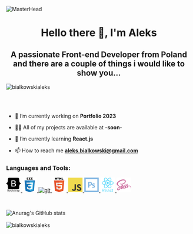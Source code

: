 ![MasterHead](https://i.pinimg.com/originals/1b/3c/58/1b3c5821c4ef798f196b30cc3eb46ac2.gif)

<h1 align="center">Hello there 👋, I'm Aleks</h1>
<h2 align="center">A passionate Front-end Developer from Poland and there are a couple of things i would like to show you...</h2>
<p align="left"> <img src="https://komarev.com/ghpvc/?username=bialkowskialeks&label=Profile%20views&color=0e75b6&style=flat" alt="bialkowskialeks" /> </p>
<br/>
<br/>

- 🔭 I’m currently working on **Portfolio 2023**

- 👨‍💻 All of my projects are available at **-soon-**

- 🌱 I’m currently learning **React.js**

- 📫 How to reach me **aleks.bialkowski@gmail.com**

<h3 align="left">Languages and Tools:</h3>
<p align="left"> <a href="https://getbootstrap.com" target="_blank" rel="noreferrer"> <img src="https://raw.githubusercontent.com/devicons/devicon/master/icons/bootstrap/bootstrap-plain-wordmark.svg" alt="bootstrap" width="40" height="40"/> </a> <a href="https://www.w3schools.com/css/" target="_blank" rel="noreferrer"> <img src="https://raw.githubusercontent.com/devicons/devicon/master/icons/css3/css3-original-wordmark.svg" alt="css3" width="40" height="40"/> </a> <a href="https://git-scm.com/" target="_blank" rel="noreferrer"> <img src="https://www.vectorlogo.zone/logos/git-scm/git-scm-icon.svg" alt="git" width="40" height="40"/> </a> <a href="https://www.w3.org/html/" target="_blank" rel="noreferrer"> <img src="https://raw.githubusercontent.com/devicons/devicon/master/icons/html5/html5-original-wordmark.svg" alt="html5" width="40" height="40"/> </a> <a href="https://developer.mozilla.org/en-US/docs/Web/JavaScript" target="_blank" rel="noreferrer"> <img src="https://raw.githubusercontent.com/devicons/devicon/master/icons/javascript/javascript-original.svg" alt="javascript" width="40" height="40"/> </a> <a href="https://www.photoshop.com/en" target="_blank" rel="noreferrer"> <img src="https://raw.githubusercontent.com/devicons/devicon/master/icons/photoshop/photoshop-line.svg" alt="photoshop" width="40" height="40"/> </a> <a href="https://reactjs.org/" target="_blank" rel="noreferrer"> <img src="https://raw.githubusercontent.com/devicons/devicon/master/icons/react/react-original-wordmark.svg" alt="react" width="40" height="40"/> </a> <a href="https://sass-lang.com" target="_blank" rel="noreferrer"> <img src="https://raw.githubusercontent.com/devicons/devicon/master/icons/sass/sass-original.svg" alt="sass" width="40" height="40"/> </a> </p>

<br/>

![Anurag's GitHub stats](https://github-readme-stats.vercel.app/api?username=anuraghazra&theme=radical&show_icons=true)

<p><img align="center" src="https://github-readme-stats.vercel.app/api/top-langs?username=bialkowskialeks&show_icons=true&locale=en&layout=compact&discord_old_burple" alt="bialkowskialeks" /></p>


